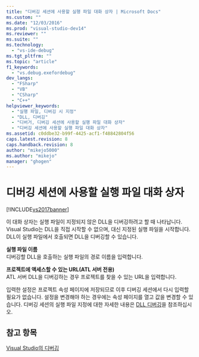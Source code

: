 ```yaml
---
title: "디버깅 세션에 사용할 실행 파일 대화 상자 | Microsoft Docs"
ms.custom: ""
ms.date: "12/03/2016"
ms.prod: "visual-studio-dev14"
ms.reviewer: ""
ms.suite: ""
ms.technology: 
  - "vs-ide-debug"
ms.tgt_pltfrm: ""
ms.topic: "article"
f1_keywords: 
  - "vs.debug.exefordebug"
dev_langs: 
  - "FSharp"
  - "VB"
  - "CSharp"
  - "C++"
helpviewer_keywords: 
  - "실행 파일, 디버깅 시 지정"
  - "DLL, 디버깅"
  - "디버거, 디버깅 세션에 사용할 실행 파일 대화 상자"
  - "디버깅 세션에 사용할 실행 파일 대화 상자"
ms.assetid: c0ddbe32-b99f-4425-acf1-f48842804f56
caps.latest.revision: 8
caps.handback.revision: 8
author: "mikejo5000"
ms.author: "mikejo"
manager: "ghogen"
---
```

# 디버깅 세션에 사용할 실행 파일 대화 상자
[!INCLUDE[vs2017banner](../code-quality/includes/vs2017banner.md)]

이 대화 상자는 실행 파일이 지정되지 않은 DLL을 디버깅하려고 할 때 나타납니다.  Visual Studio는 DLL을 직접 시작할 수 없으며,  대신 지정된 실행 파일을 시작합니다.  DLL이 실행 파일에서 호출되면 DLL을 디버깅할 수 있습니다.  
  
 **실행 파일 이름**  
 디버깅할 DLL을 호출하는 실행 파일의 경로 이름을 입력합니다.  
  
 **프로젝트에 액세스할 수 있는 URL\(ATL 서버 전용\)**  
 ATL 서버 DLL을 디버깅하는 경우 프로젝트를 찾을 수 있는 URL을 입력합니다.  
  
 입력한 설정은 프로젝트 속성 페이지에 저장되므로 이후 디버깅 세션에서 다시 입력할 필요가 없습니다.  설정을 변경해야 하는 경우에는 속성 페이지를 열고 값을 변경할 수 있습니다.  디버깅 세션의 실행 파일 지정에 대한 자세한 내용은 [DLL 디버깅](../debugger/how-to-debug-native-dlls.md)을 참조하십시오.  
  
## 참고 항목  
 [Visual Studio의 디버깅](../debugger/debugging-in-visual-studio.md)